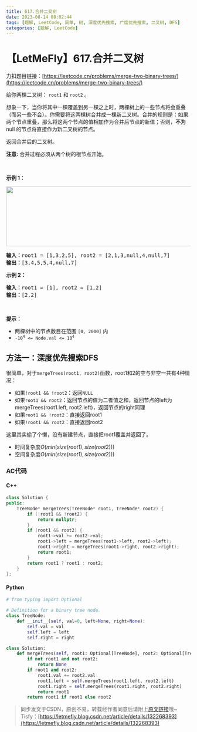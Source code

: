 ```yaml
---
title: 617.合并二叉树
date: 2023-08-14 08:02:44
tags: [题解, LeetCode, 简单, 树, 深度优先搜索, 广度优先搜索, 二叉树, DFS]
categories: [题解, LeetCode]
---
```


# 【LetMeFly】617.合并二叉树

力扣题目链接：[https://leetcode.cn/problems/merge-two-binary-trees/](https://leetcode.cn/problems/merge-two-binary-trees/)

<p>给你两棵二叉树： <code>root1</code> 和 <code>root2</code> 。</p>

<p>想象一下，当你将其中一棵覆盖到另一棵之上时，两棵树上的一些节点将会重叠（而另一些不会）。你需要将这两棵树合并成一棵新二叉树。合并的规则是：如果两个节点重叠，那么将这两个节点的值相加作为合并后节点的新值；否则，<strong>不为</strong> null 的节点将直接作为新二叉树的节点。</p>

<p>返回合并后的二叉树。</p>

<p><strong>注意:</strong> 合并过程必须从两个树的根节点开始。</p>

<p>&nbsp;</p>

<p><strong>示例 1：</strong></p>
<img alt="" src="https://assets.leetcode.com/uploads/2021/02/05/merge.jpg" style="height: 163px; width: 600px;" />
<pre>
<strong>输入：</strong>root1 = [1,3,2,5], root2 = [2,1,3,null,4,null,7]
<strong>输出：</strong>[3,4,5,5,4,null,7]
</pre>

<p><strong>示例 2：</strong></p>

<pre>
<strong>输入：</strong>root1 = [1], root2 = [1,2]
<strong>输出：</strong>[2,2]
</pre>

<p>&nbsp;</p>

<p><strong>提示：</strong></p>

<ul>
	<li>两棵树中的节点数目在范围 <code>[0, 2000]</code> 内</li>
	<li><code>-10<sup>4</sup> &lt;= Node.val &lt;= 10<sup>4</sup></code></li>
</ul>


    
## 方法一：深度优先搜索DFS

很简单，对于```mergeTrees(root1, root2)```函数，root1和2的空与非空一共有4种情况：
   + 如果```!root1 && !root2```：返回```NULL```
   + 如果```root1 && root2```：返回节点的值为二者值之和，返回节点的left为mergeTrees(root1.left, root2.left)，返回节点的right同理
   + 如果```root1 && !root2```：直接返回root1
   + 如果```!root1 && root2```：直接返回root2

这里其实偷了个懒，没有新建节点，直接把root1覆盖并返回了。

+ 时间复杂度$O(min(size(root1), size(root2)))$
+ 空间复杂度$O(min(size(root1), size(root2)))$

### AC代码

#### C++

```cpp
class Solution {
public:
    TreeNode* mergeTrees(TreeNode* root1, TreeNode* root2) {
        if (!root1 && !root2) {
            return nullptr;
        }
        if (root1 && root2) {
            root1->val += root2->val;
            root1->left = mergeTrees(root1->left, root2->left);
            root1->right = mergeTrees(root1->right, root2->right);
            return root1;
        }
        return root1 ? root1 : root2;
    }
};
```

#### Python

```python
# from typing import Optional

# Definition for a binary tree node.
class TreeNode:
    def __init__(self, val=0, left=None, right=None):
        self.val = val
        self.left = left
        self.right = right

class Solution:
    def mergeTrees(self, root1: Optional[TreeNode], root2: Optional[TreeNode]) -> Optional[TreeNode]:
        if not root1 and not root2:
            return None
        if root1 and root2:
            root1.val += root2.val
            root1.left = self.mergeTrees(root1.left, root2.left)
            root1.right = self.mergeTrees(root1.right, root2.right)
            return root1
        return root1 if root1 else root2
```

> 同步发文于CSDN，原创不易，转载经作者同意后请附上[原文链接](https://blog.letmefly.xyz/2023/08/14/LeetCode%200617.%E5%90%88%E5%B9%B6%E4%BA%8C%E5%8F%89%E6%A0%91/)哦~
> Tisfy：[https://letmefly.blog.csdn.net/article/details/132268393](https://letmefly.blog.csdn.net/article/details/132268393)

